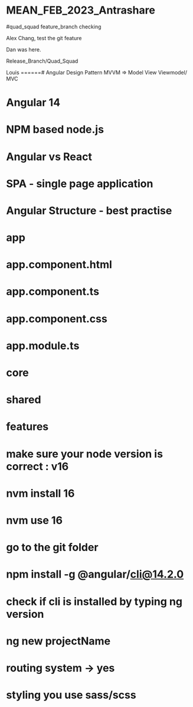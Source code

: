 # MEAN_FEB_2023_Antrashare

#quad_squad feature_branch checking


Alex Chang, test the git feature

Dan was here.

 Release_Branch/Quad_Squad

Louis
======# Angular Design Pattern MVVM => Model View Viewmodel/ MVC
# Angular 14
# NPM based node.js
# Angular vs React
# SPA - single page application

# Angular Structure - best practise
# app 
# app.component.html
# app.component.ts
# app.component.css
# app.module.ts
# core
# shared
# features

# make sure your node version is correct : v16
# nvm install 16
# nvm use 16

# go to the git folder
# npm install -g @angular/cli@14.2.0
# check if cli is installed by typing ng version

# ng new projectName
# routing system -> yes
# styling you use sass/scss

